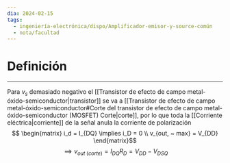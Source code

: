 ```yaml
---
dia: 2024-02-15
tags:
  - ingeniería-electrónica/dispo/Amplificador-emisor-y-source-común
  - nota/facultad
---
```

# Definición
---
Para $v_s$ demasiado negativo el [[Transistor de efecto de campo metal-óxido-semiconductor|transistor]] se va a [[Transistor de efecto de campo metal-óxido-semiconductor#Corte del transistor de efecto de campo metal-óxido-semiconductor (MOSFET) Corte|corte]], por lo que toda la [[Corriente eléctrica|corriente]] de la señal anula la corriente de polarización $$ \begin{matrix} 
	i_d = I_{DQ} \implies i_D = 0 \\ 
	v_{out, ~ max} = V_{DD}
\end{matrix}$$ $$ \implies v_{out ~ (corte)} = I_{DQ} R_D = V_{DD} - V_{DSQ} $$
